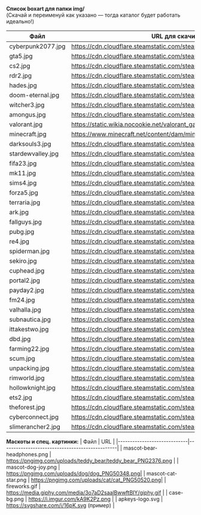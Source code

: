 **Список boxart для папки img/**  
(Скачай и переименуй как указано — тогда каталог будет работать идеально!)

| Файл                | URL для скачивания (Steam CDN)                                                 |
|---------------------|--------------------------------------------------------------------------------|
| cyberpunk2077.jpg   | https://cdn.cloudflare.steamstatic.com/steam/apps/1091500/header.jpg           |
| gta5.jpg            | https://cdn.cloudflare.steamstatic.com/steam/apps/271590/header.jpg            |
| cs2.jpg             | https://cdn.cloudflare.steamstatic.com/steam/apps/730/header.jpg               |
| rdr2.jpg            | https://cdn.cloudflare.steamstatic.com/steam/apps/1174180/header.jpg           |
| hades.jpg           | https://cdn.cloudflare.steamstatic.com/steam/apps/1145360/header.jpg           |
| doom-eternal.jpg    | https://cdn.cloudflare.steamstatic.com/steam/apps/782330/header.jpg            |
| witcher3.jpg        | https://cdn.cloudflare.steamstatic.com/steam/apps/292030/header.jpg            |
| amongus.jpg         | https://cdn.cloudflare.steamstatic.com/steam/apps/945360/header.jpg            |
| valorant.jpg        | https://static.wikia.nocookie.net/valorant_gamepedia_en/images/6/6d/VALORANT_keyart.jpg |
| minecraft.jpg       | https://www.minecraft.net/content/dam/minecraft/pmp/minecraft-og-image.jpg     |
| darksouls3.jpg      | https://cdn.cloudflare.steamstatic.com/steam/apps/374320/header.jpg            |
| stardewvalley.jpg   | https://cdn.cloudflare.steamstatic.com/steam/apps/413150/header.jpg            |
| fifa23.jpg          | https://cdn.cloudflare.steamstatic.com/steam/apps/1811260/header.jpg           |
| mk11.jpg            | https://cdn.cloudflare.steamstatic.com/steam/apps/976310/header.jpg            |
| sims4.jpg           | https://cdn.cloudflare.steamstatic.com/steam/apps/1222670/header.jpg           |
| forza5.jpg          | https://cdn.cloudflare.steamstatic.com/steam/apps/1551360/header.jpg           |
| terraria.jpg        | https://cdn.cloudflare.steamstatic.com/steam/apps/105600/header.jpg            |
| ark.jpg             | https://cdn.cloudflare.steamstatic.com/steam/apps/346110/header.jpg            |
| fallguys.jpg        | https://cdn.cloudflare.steamstatic.com/steam/apps/1097150/header.jpg           |
| pubg.jpg            | https://cdn.cloudflare.steamstatic.com/steam/apps/578080/header.jpg            |
| re4.jpg             | https://cdn.cloudflare.steamstatic.com/steam/apps/2050650/header.jpg           |
| spiderman.jpg       | https://cdn.cloudflare.steamstatic.com/steam/apps/1817070/header.jpg           |
| sekiro.jpg          | https://cdn.cloudflare.steamstatic.com/steam/apps/814380/header.jpg            |
| cuphead.jpg         | https://cdn.cloudflare.steamstatic.com/steam/apps/268910/header.jpg            |
| portal2.jpg         | https://cdn.cloudflare.steamstatic.com/steam/apps/620/header.jpg               |
| payday2.jpg         | https://cdn.cloudflare.steamstatic.com/steam/apps/218620/header.jpg            |
| fm24.jpg            | https://cdn.cloudflare.steamstatic.com/steam/apps/2279700/header.jpg           |
| valhalla.jpg        | https://cdn.cloudflare.steamstatic.com/steam/apps/2208920/header.jpg           |
| subnautica.jpg      | https://cdn.cloudflare.steamstatic.com/steam/apps/264710/header.jpg            |
| ittakestwo.jpg      | https://cdn.cloudflare.steamstatic.com/steam/apps/1426210/header.jpg           |
| dbd.jpg             | https://cdn.cloudflare.steamstatic.com/steam/apps/381210/header.jpg            |
| farming22.jpg       | https://cdn.cloudflare.steamstatic.com/steam/apps/1248130/header.jpg           |
| scum.jpg            | https://cdn.cloudflare.steamstatic.com/steam/apps/513710/header.jpg            |
| unpacking.jpg       | https://cdn.cloudflare.steamstatic.com/steam/apps/1262350/header.jpg           |
| rimworld.jpg        | https://cdn.cloudflare.steamstatic.com/steam/apps/294100/header.jpg            |
| hollowknight.jpg    | https://cdn.cloudflare.steamstatic.com/steam/apps/367520/header.jpg            |
| ets2.jpg            | https://cdn.cloudflare.steamstatic.com/steam/apps/227300/header.jpg            |
| theforest.jpg       | https://cdn.cloudflare.steamstatic.com/steam/apps/242760/header.jpg            |
| cyberconnect.jpg    | https://cdn.cloudflare.steamstatic.com/steam/apps/244210/header.jpg            |
| slimerancher2.jpg   | https://cdn.cloudflare.steamstatic.com/steam/apps/1657630/header.jpg           |

**Маскоты и спец. картинки:**
| Файл                        | URL                                            |
|-----------------------------|------------------------------------------------|
| mascot-bear-headphones.png  | https://pngimg.com/uploads/teddy_bear/teddy_bear_PNG2376.png |
| mascot-dog-joy.png          | https://pngimg.com/uploads/dog/dog_PNG50348.png|
| mascot-cat-star.png         | https://pngimg.com/uploads/cat/cat_PNG50520.png|
| fireworks.gif               | https://media.giphy.com/media/3o7aD2saalBwwftBIY/giphy.gif |
| case-bg.png                 | https://i.imgur.com/kA9K2Pz.png                |
| apkeys-logo.svg             | https://svgshare.com/i/16pK.svg (пример)       |